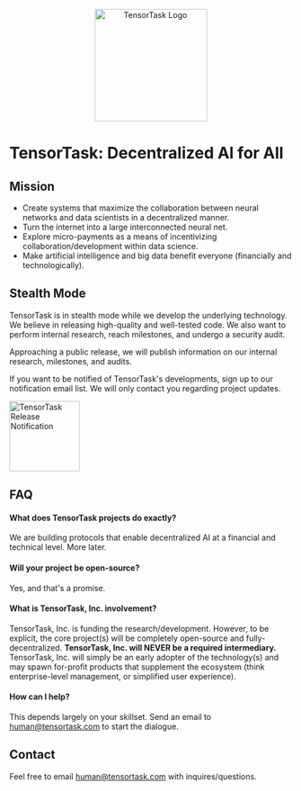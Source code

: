 <p align="center">
<a href="https://tensortask.com">
<img width="200" alt="TensorTask Logo" src="https://storage.googleapis.com/tensortask-static/tensortask_transparent.png">
</a>
</p>

# TensorTask: Decentralized AI for All

## Mission
* Create systems that maximize the collaboration between neural networks and data scientists in a decentralized manner.
* Turn the internet into a large interconnected neural net.
* Explore micro-payments as a means of incentivizing collaboration/development within data science.
* Make artificial intelligence and big data benefit everyone (financially and technologically).

## Stealth Mode
TensorTask is in stealth mode while we develop the underlying technology. We believe in releasing high-quality and well-tested code. We also want to perform internal research, reach milestones, and undergo a security audit.

Approaching a public release, we will publish information on our internal research, milestones, and audits.

If you want to be notified of TensorTask's developments, sign up to our notification email list. We will only contact you regarding project updates.

<a href="http://eepurl.com/gaWZPP">
<img width="125" alt="TensorTask Release Notification" src="https://storage.googleapis.com/tensortask-static/signup.png">
</a>

## FAQ

#### What does TensorTask projects do exactly?
We are building protocols that enable decentralized AI at a financial and technical level. More later.

#### Will your project be open-source?
Yes, and that's a promise.

#### What is TensorTask, Inc. involvement?
TensorTask, Inc. is funding the research/development. However, to be explicit, the core project(s) will be completely open-source and fully-decentralized. **TensorTask, Inc. will NEVER be a required intermediary.** TensorTask, Inc. will simply be an early adopter of the technology(s) and may spawn for-profit products that supplement the ecosystem (think enterprise-level management, or simplified user experience).

#### How can I help?
This depends largely on your skillset. Send an email to <a href="mailto:human@tensortask.com">human@tensortask.com</a> to start the dialogue.

## Contact
Feel free to email <a href="mailto:human@tensortask.com">human@tensortask.com</a> with inquires/questions.
